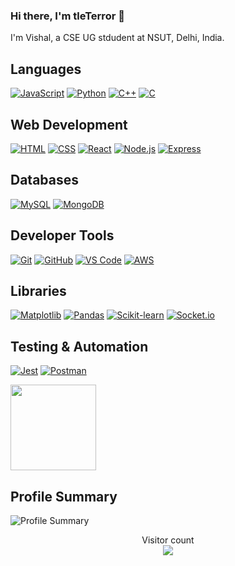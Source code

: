 ###  Hi there, I'm tleTerror 👋

I'm Vishal, a CSE UG stdudent at NSUT, Delhi, India.


## Languages
[![JavaScript](https://img.shields.io/badge/-JavaScript-000?&logo=JavaScript)](https://github.com/tleTerror)
[![Python](https://img.shields.io/badge/-Python-000?&logo=Python)](https://github.com/tleTerror)
[![C++](https://img.shields.io/badge/C++-000?&logo=cplusplus&logoColor=0057b8)](https://github.com/tleTerror)
[![C](https://img.shields.io/badge/C-000?&logo=c&logoColor=A8B9CC)](https://github.com/tleTerror)

## Web Development
[![HTML](https://img.shields.io/badge/-HTML-000?&logo=html5)](https://github.com/tleTerror)
[![CSS](https://img.shields.io/badge/-CSS-000?&logo=css3&logoColor=1572B6)](https://github.com/tleTerror)
[![React](https://img.shields.io/badge/-React-000?&logo=React)](https://github.com/tleTerror)
[![Node.js](https://img.shields.io/badge/-Node.js-000?&logo=node.js)](https://github.com/tleTerror)
[![Express](https://img.shields.io/badge/-Express-000?&logo=express)](https://github.com/tleTerror)

## Databases
[![MySQL](https://img.shields.io/badge/-MySQL-000?&logo=MySQL)](https://github.com/tleTerror)
[![MongoDB](https://img.shields.io/badge/-MongoDB-000?&logo=mongodb)](https://github.com/tleTerror)

## Developer Tools
[![Git](https://img.shields.io/badge/-Git-000?&logo=git)](https://github.com/tleTerror)
[![GitHub](https://img.shields.io/badge/-GitHub-000?&logo=github)](https://github.com/tleTerror)
[![VS Code](https://img.shields.io/badge/-VS%20Code-000?&logo=visual-studio-code&logoColor=007ACC)](https://github.com/tleTerror)
[![AWS](https://img.shields.io/badge/-AWS-000?&logo=Amazon-AWS)](https://github.com/tleTerror)

## Libraries
[![Matplotlib](https://img.shields.io/badge/-Matplotlib-000?&logo=matplotlib)](https://github.com/tleTerror)
[![Pandas](https://img.shields.io/badge/-Pandas-000?&logo=pandas)](https://github.com/tleTerror)
[![Scikit-learn](https://img.shields.io/badge/-Scikit--learn-000?&logo=scikit-learn)](https://github.com/tleTerror)
[![Socket.io](https://img.shields.io/badge/-Socket.io-000?&logo=socket.io)](https://github.com/tleTerror)

## Testing & Automation
[![Jest](https://img.shields.io/badge/-Jest-000?&logo=jest)](https://github.com/tleTerror)
[![Postman](https://img.shields.io/badge/-Postman-000?&logo=postman)](https://github.com/tleTerror)


<a href="https://github.com/tleTerror">
  <img height="137px" src="https://github-readme-stats.vercel.app/api/top-langs/?username=tleTerror&hide=html&hide_title=true&hide_border=true&layout=compact&langs_count=6&text_color=000&icon_color=fff&bg_color=0,52fa5a,4dfcff,c64dff&theme=graywhite" />
</a>

## Profile Summary
![Profile Summary](https://github-profile-summary-cards.vercel.app/api/cards/profile-details?username=tleTerror&theme=vue)

<p align="center"> 
  Visitor count<br>
  <a href="https://github.com/tleTerror">
    <img src="https://profile-counter.glitch.me/tleTerror/count.svg" />
  </a>
</p>

